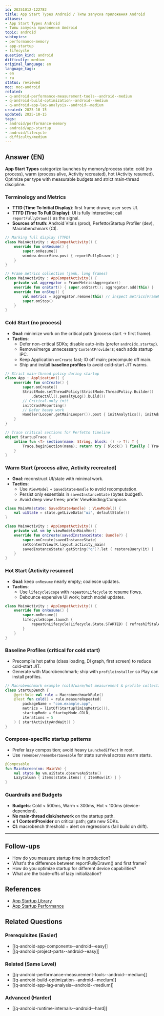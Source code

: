 ```yaml
---
id: 20251012-122782
title: App Start Types Android / Типы запуска приложения Android
aliases:
- App Start Types Android
- Типы запуска приложения Android
topic: android
subtopics:
- performance-memory
- app-startup
- lifecycle
question_kind: android
difficulty: medium
original_language: en
language_tags:
- en
- ru
status: reviewed
moc: moc-android
related:
- q-android-performance-measurement-tools--android--medium
- q-android-build-optimization--android--medium
- q-android-app-lag-analysis--android--medium
created: 2025-10-15
updated: 2025-10-15
tags:
- android/performance-memory
- android/app-startup
- android/lifecycle
- difficulty/medium
---
```


## Answer (EN)
**App Start Types** categorize launches by memory/process state: cold (no process), warm (process alive, Activity recreated), hot (Activity resumed). Optimize per type with measurable budgets and strict main-thread discipline.

### Terminology and Metrics
- **TTID (Time To Initial Display)**: first frame drawn; user sees UI.
- **TTFD (Time To Full Display)**: UI is fully interactive; call `reportFullyDrawn()` as the signal.
- **Sources of truth**: Android Vitals (prod), Perfetto/Startup Profiler (dev), Macrobenchmark (CI).

```kotlin
// Marking full display (TTFD)
class MainActivity : AppCompatActivity() {
    override fun onResume() {
        super.onResume()
        window.decorView.post { reportFullyDrawn() }
    }
}
```

```kotlin
// Frame metrics collection (jank, long frames)
class MainActivity : AppCompatActivity() {
    private val aggregator = FrameMetricsAggregator()
    override fun onStart() { super.onStart(); aggregator.add(this) }
    override fun onStop() {
        val metrics = aggregator.remove(this) // inspect metrics[FrameMetricsAggregator.TOTAL_INDEX]
        super.onStop()
    }
}
```

### Cold Start (no process)
- **Goal**: minimize work on the critical path (process start → first frame).
- **Tactics**:
  - Defer non-critical SDKs; disable auto-inits (prefer `androidx.startup`).
  - Remove/merge unnecessary `ContentProvider`s; each adds startup IPC.
  - Keep Application `onCreate` fast; IO off main; precompute off main.
  - Ship and install **baseline profiles** to avoid cold-start JIT warms.

```kotlin
// Strict main-thread policy during startup
class App : Application() {
    override fun onCreate() {
        super.onCreate()
        StrictMode.setThreadPolicy(StrictMode.ThreadPolicy.Builder()
            .detectAll().penaltyLog().build())
        // Critical-only init
        initCrashReporting()
        // Defer heavy work
        Handler(Looper.getMainLooper()).post { initAnalytics(); initAds() }
    }
}
```

```kotlin
// Trace critical sections for Perfetto timeline
object StartupTrace {
    inline fun <T> section(name: String, block: () -> T): T {
        Trace.beginSection(name); return try { block() } finally { Trace.endSection() }
    }
}
```

### Warm Start (process alive, Activity recreated)
- **Goal**: reconstruct UI/state with minimal work.
- **Tactics**:
  - Use `ViewModel` + `SavedStateHandle` to avoid recomputation.
  - Persist only essentials in `savedInstanceState` (bytes budget!).
  - Avoid deep view trees; prefer ViewBinding/Compose.

```kotlin
class MainVm(state: SavedStateHandle) : ViewModel() {
    val uiState = state.getLiveData("ui", defaultState())
}

class MainActivity : AppCompatActivity() {
    private val vm by viewModels<MainVm>()
    override fun onCreate(savedInstanceState: Bundle?) {
        super.onCreate(savedInstanceState)
        setContentView(R.layout.activity_main)
        savedInstanceState?.getString("q")?.let { restoreQuery(it) }
    }
}
```

### Hot Start (Activity resumed)
- **Goal**: keep `onResume` nearly empty; coalesce updates.
- **Tactics**:
  - Use `lifecycleScope` with `repeatOnLifecycle` to resume flows.
  - Debounce expensive UI work; batch model updates.

```kotlin
class MainActivity : AppCompatActivity() {
    override fun onResume() {
        super.onResume()
        lifecycleScope.launch {
            repeatOnLifecycle(Lifecycle.State.STARTED) { refreshIfStale() }
        }
    }
}
```

### Baseline Profiles (critical for cold start)
- Precompile hot paths (class loading, DI graph, first screen) to reduce cold-start JIT.
- Generate with Macrobenchmark; ship with `profileinstaller` so Play can install profiles.

```kotlin
// Macrobenchmark example (cold/warm/hot measurement & profile collection)
class StartupBench {
    @get:Rule val rule = MacrobenchmarkRule()
    @Test fun cold() = rule.measureRepeated(
        packageName = "com.example.app",
        metrics = listOf(StartupTimingMetric()),
        startupMode = StartupMode.COLD,
        iterations = 5
    ) { startActivityAndWait() }
}
```

### Compose-specific startup patterns
- Prefer lazy composition; avoid heavy `LaunchedEffect` in root.
- Use `remember/rememberSaveable` for state survival across warm starts.

```kotlin
@Composable
fun MainScreen(vm: MainVm) {
    val state by vm.uiState.observeAsState()
    LazyColumn { items(state.items) { ItemRow(it) } }
}
```

### Guardrails and Budgets
- **Budgets**: Cold < 500ms, Warm < 300ms, Hot < 100ms (device-dependent).
- **No main-thread disk/network** on the startup path.
- **≤ 1 ContentProvider** on critical path; gate new SDKs.
- **CI**: macrobench threshold + alert on regressions (fail build on drift).

---

## Follow-ups

- How do you measure startup time in production?
- What's the difference between reportFullyDrawn() and first frame?
- How do you optimize startup for different device capabilities?
- What are the trade-offs of lazy initialization?

## References

- [App Startup Library](https://developer.android.com/topic/libraries/app-startup)
- [App Startup Performance](https://developer.android.com/topic/performance/vitals/launch-time)

## Related Questions

### Prerequisites (Easier)
- [[q-android-app-components--android--easy]]
- [[q-android-project-parts--android--easy]]

### Related (Same Level)
- [[q-android-performance-measurement-tools--android--medium]]
- [[q-android-build-optimization--android--medium]]
- [[q-android-app-lag-analysis--android--medium]]

### Advanced (Harder)
- [[q-android-runtime-internals--android--hard]]